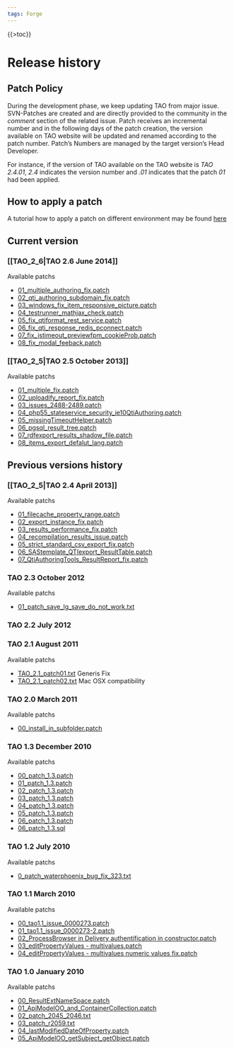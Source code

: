 ```yaml
---
tags: Forge
---
```


{{\>toc}}

Release history
===============

Patch Policy
------------

During the development phase, we keep updating TAO from major issue. SVN-Patches are created and are directly provided to the community in the *comment* section of the related issue. Patch receives an incremental number and in the following days of the patch creation, the version available on TAO website will be updated and renamed according to the patch number. Patch’s Numbers are managed by the target version’s Head Developer.

For instance, if the version of TAO available on the TAO website is *TAO 2.4.01*, *2.4* indicates the version number and *.01* indicates that the patch *01* had been applied.

How to apply a patch
--------------------

A tutorial how to apply a patch on different environment may be found [here](resources/http://docs.moodle.org/dev/How_to_apply_a_patch)

Current version
---------------

### [[TAO\_2\_6|TAO 2.6 June 2014]]

Available patchs

-   [01\_multiple\_authoring\_fix.patch](resources/http://releases.taotesting.com/patchs/2.6/patchs/01_multiple_authoring_fix.patch)
-   [02\_qti\_authoring\_subdomain\_fix.patch](resources/http://releases.taotesting.com/patchs/2.6/patchs/02_qti_authoring_subdomain_fix.patch)
-   [03\_windows\_fix\_item\_responsive\_picture.patch](resources/http://releases.taotesting.com/patchs/2.6/patchs/03_windows_fix_item_responsive_picture.patch)
-   [04\_testrunner\_mathjax\_check.patch](resources/http://releases.taotesting.com/patchs/2.6/patchs/04_testrunner_mathjax_check.patch)
-   [05\_fix\_qtiformat\_rest\_service.patch](resources/http://releases.taotesting.com/patchs/2.6/patchs/05_fix_qtiformat_rest_service.patch)
-   [06\_fix\_qti\_response\_redis\_pconnect.patch](resources/http://releases.taotesting.com/patchs/2.6/patchs/06_fix_qti_response_redis_pconnect.patch)
-   [07\_fix\_jstimeout\_previewfpm\_cookieProb.patch](resources/http://releases.taotesting.com/patchs/2.6/patchs/07_fix_jstimeout_previewfpm_cookieProb.patch)
-   [08\_fix\_modal\_feeback.patch](resources/http://releases.taotesting.com/patchs/2.6/patchs/08_fix_modal_feeback.patch)

### [[TAO\_2\_5|TAO 2.5 October 2013]]

Available patchs

-   [01\_multiple\_fix.patch](resources/http://releases.taotesting.com/patchs/2.5/patchs/01_multiple_fix.patch)
-   [02\_uploadify\_report\_fix.patch](resources/http://releases.taotesting.com/patchs/2.5/patchs/02_uploadify_report_fix.patch)
-   [03\_issues\_2488-2489.patch](resources/http://releases.taotesting.com/patchs/2.5/patchs/03_issues_2488-2489.patch)
-   [04\_php55\_stateservice\_security\_ie10QtiAuthoring.patch](resources/http://releases.taotesting.com/patchs/2.5/patchs/04_php55_stateservice_security_ie10QtiAuthoring.patch)
-   [05\_missingTimeoutHelper.patch](resources/http://releases.taotesting.com/patchs/2.5/patchs/05_missingTimeoutHelper.patch)
-   [06\_pgsql\_result\_tree.patch](resources/http://releases.taotesting.com/patchs/2.5/patchs/06_pgsql_result_tree.patch)
-   [07\_rdfexport\_results\_shadow\_file.patch](resources/http://releases.taotesting.com/patchs/2.5/patchs/07_rdfexport_results_shadow_file.patch)
-   [08\_items\_export\_defalut\_lang.patch](resources/http://releases.taotesting.com/patchs/2.5/patchs/08_items_export_defalut_lang.patch)

Previous versions history
-------------------------

### [[TAO\_2\_5|TAO 2.4 April 2013]]

Available patchs

-   [01\_filecache\_property\_range.patch](resources/http://releases.taotesting.com/patchs/2.4/patchs/01_filecache_property_range.patch)
-   [02\_export\_instance\_fix.patch](resources/http://releases.taotesting.com/patchs/2.4/patchs/02_export_instance_fix.patch)
-   [03\_results\_performance\_fix.patch](resources/http://releases.taotesting.com/patchs/2.4/patchs/03_results_performance_fix.patch)
-   [04\_recompilation\_results\_issue.patch](resources/http://releases.taotesting.com/patchs/2.4/patchs/04_recompilation_results_issue.patch)
-   [05\_strict\_standard\_csv\_export\_fix.patch](resources/http://releases.taotesting.com/patchs/2.4/patchs/05_strict_standard_csv_export_fix.patch)
-   [06\_SAStemplate\_QTIexport\_ResultTable.patch](resources/http://releases.taotesting.com/patchs/2.4/patchs/06_SAStemplate_QTIexport_ResultTable.patch)
-   [07\_QtiAuthoringTools\_ResultReport\_fix.patch](resources/http://releases.taotesting.com/patchs/2.4/patchs/07_QtiAuthoringTools_ResultReport_fix.patch)

### TAO 2.3 October 2012

Available patchs

-   [01\_patch\_save\_lg\_save\_do\_not\_work.txt](resources/http://releases.taotesting.com/patchs/2.3/patchs/01_patch_save_lg_save_do_not_work.txt)

### TAO 2.2 July 2012

### TAO 2.1 August 2011

Available patchs

-   [TAO\_2.1\_patch01.txt](resources/http://releases.taotesting.com/patchs/2.1/patchs/TAO_2.1_patch01.txt) Generis Fix
-   [TAO\_2.1\_patch02.txt](resources/http://releases.taotesting.com/patchs/2.1/patchs/TAO_2.1_patch02.txt) Mac OSX compatibility

### TAO 2.0 March 2011

Available patchs

-   [00\_install\_in\_subfolder.patch](resources/http://releases.taotesting.com/patchs/2.0.1/patchs/00_install_in_subfolder.patch)

### TAO 1.3 December 2010

Available patchs

-   [00\_patch\_1.3.patch](resources/http://releases.taotesting.com/patchs/1.3/patchs/00_patch_1.3.patch)
-   [01\_patch\_1.3.patch](resources/http://releases.taotesting.com/patchs/1.3/patchs/01_patch_1.3.patch)
-   [02\_patch\_1.3.patch](resources/http://releases.taotesting.com/patchs/1.3/patchs/02_patch_1.3.patch)
-   [03\_patch\_1.3.patch](resources/http://releases.taotesting.com/patchs/1.3/patchs/03_patch_1.3.patch)
-   [04\_patch\_1.3.patch](resources/http://releases.taotesting.com/patchs/1.3/patchs/04_patch_1.3.patch)
-   [05\_patch\_1.3.patch](resources/http://releases.taotesting.com/patchs/1.3/patchs/05_patch_1.3.patch)
-   [06\_patch\_1.3.patch](resources/http://releases.taotesting.com/patchs/1.3/patchs/06_patch_1.3.patch)
-   [06\_patch\_1.3.sql](resources/http://releases.taotesting.com/patchs/1.3/patchs/06_patch_1.3.sql)

### TAO 1.2 July 2010

Available patchs

-   [0\_patch\_waterphoenix\_bug\_fix\_323.txt](resources/http://releases.taotesting.com/patchs/1.2/patchs/0_patch_waterphoenix_bug_fix_323.txt)

### TAO 1.1 March 2010

Available patchs

-   [00\_tao1.1\_issue\_0000273.patch](resources/http://releases.taotesting.com/patchs/1.1/patchs/00_tao1.1_issue_0000273.patch)
-   [01\_tao1.1\_issue\_0000273-2.patch](resources/http://releases.taotesting.com/patchs/1.1/patchs/01_tao1.1_issue_0000273-2.patch)
-   [02\_ProcessBrowser in Delivery authentification in constructor.patch](resources/http://releases.taotesting.com/patchs/1.1/patchs/02_ProcessBrowser%20in%20Delivery%20authentification%20in%20constructor.patch)
-   [03\_editPropertyValues - multivalues.patch](resources/http://releases.taotesting.com/patchs/1.1/patchs/03_editPropertyValues%20-%20multivalues.patch)
-   [04\_editPropertyValues - multivalues numeric values fix.patch](resources/http://releases.taotesting.com/patchs/1.1/patchs/04_editPropertyValues%20-%20multivalues%20numeric%20values%20fix.patch)

### TAO 1.0 January 2010

Available patchs

-   [00\_ResultExtNameSpace.patch](resources/http://releases.taotesting.com/patchs/1.0/patchs/00_ResultExtNameSpace.patch)
-   [01\_ApiModelOO\_and\_ContainerCollection.patch](resources/http://releases.taotesting.com/patchs/1.0/patchs/01_ApiModelOO_and_ContainerCollection.patch)
-   [02\_patch\_2045\_2046.txt](resources/http://releases.taotesting.com/patchs/1.0/patchs/02_patch_2045_2046.txt)
-   [03\_patch\_r2059.txt](resources/http://releases.taotesting.com/patchs/1.0/patchs/03_patch_r2059.txt)
-   [04\_lastModifiedDateOfProperty.patch](resources/http://releases.taotesting.com/patchs/1.0/patchs/04_lastModifiedDateOfProperty.patch)
-   [05\_ApiModelOO\_getSubject\_getObject.patch](resources/http://releases.taotesting.com/patchs/1.0/patchs/05_ApiModelOO_getSubject_getObject.patch)


